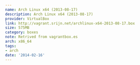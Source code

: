 ```yaml
---
name: Arch Linux x64 (2013-08-17)
description: Arch Linux x64 (2013-08-17)
provider: VirtualBox
link: http://vagrant.srijn.net/archlinux-x64-2013-08-17.box
size: 575MB
category: boxes
note: Retrived from vagrantbox.es
arch: x86_64
tags:
- arch
date: '2014-02-16'
---
```

